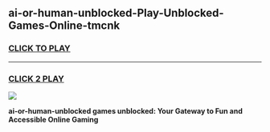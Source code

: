 
## ai-or-human-unblocked-Play-Unblocked-Games-Online-tmcnk
<h3>
<a href="https://premium76.site?title=ai-or-human-unblocked&ref=25A">CLICK TO PLAY</a></h3>
<hr>

<h3>
<a href="https://premium76.site?title=ai-or-human-unblocked&ref=25A">CLICK 2 PLAY</a>
  
</h3>

<a href="https://premium76.site?title=ai-or-human-unblocked&ref=25A"><img src="https://clearcache.store/games.png"></a>


**ai-or-human-unblocked games unblocked: Your Gateway to Fun and Accessible Online Gaming**

